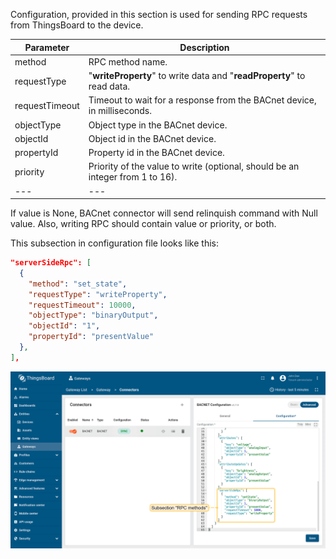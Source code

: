 Configuration, provided in this section is used for sending RPC requests from ThingsBoard to the device.

| **Parameter**  | **Description**                                                               |
|----------------|-------------------------------------------------------------------------------|
| method         | RPC method name.                                                              |
| requestType    | "**writeProperty**" to write data and "**readProperty**" to read data.        |
| requestTimeout | Timeout to wait for a response from the BACnet device, in milliseconds.       |
| objectType     | Object type in the BACnet device.                                             |
| objectId       | Object id in the BACnet device.                                               |
| propertyId     | Property id in the BACnet device.                                             |
| priority       | Priority of the value to write (optional, should be an integer from 1 to 16). |
| ---            | ---                                                                           |

If value is None, BACnet connector will send relinquish command with Null value.
Also, writing RPC should contain value or priority, or both.

This subsection in configuration file looks like this:

```json
"serverSideRpc": [
  {
    "method": "set_state",
    "requestType": "writeProperty",
    "requestTimeout": 10000,
    "objectType": "binaryOutput",
    "objectId": "1",
    "propertyId": "presentValue"
  },
],
```

![image](/images/gateway/bacnet-connector/bacnet-subsection-rpc-methods-advanced-1-ce.png)
